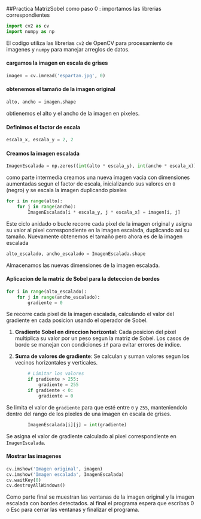 ##Practica MatrizSobel
 como paso 0 : importamos las librerias correspondientes 
```python
import cv2 as cv
import numpy as np
```
El codigo utiliza las librerias `cv2` de OpenCV para procesamiento de imagenes y `numpy` para manejar arreglos de datos.

#### cargamos la imagen en escala de grises
```python
imagen = cv.imread('espartan.jpg', 0)
```

#### obtenemos el  tamaño de la imagen original
```python
alto, ancho = imagen.shape
```
obtienemos el alto y el ancho de la imagen en pixeles.

#### Definimos el factor de escala
```python
escala_x, escala_y = 2, 2
```

#### Creamos la imagen escalada
```python
ImagenEscalada = np.zeros((int(alto * escala_y), int(ancho * escala_x)), dtype=np.uint8)
```

como parte intermedia creamos una nueva imagen vacia con dimensiones aumentadas segun el factor de escala, inicializando sus valores en `0` (negro) y se escala la imagen duplicando pixeles
```python
for i in range(alto):
    for j in range(ancho):
        ImagenEscalada[i * escala_y, j * escala_x] = imagen[i, j]
```
Este ciclo anidado o bucle recorre cada pixel de la imagen original y asigna su valor al pixel correspondiente en la imagen escalada, duplicando así su tamaño. Nuevamente  obtenemos el tamaño  pero ahora es de la imagen escalada
```python
alto_escalado, ancho_escalado = ImagenEscalada.shape
```


Almacenamos las nuevas dimensiones de la imagen escalada.

#### Aplicacion de la matriz de Sobel para la deteccion de bordes
```python
for i in range(alto_escalado):
    for j in range(ancho_escalado):
        gradiente = 0
```
Se recorre cada pixel de la imagen escalada, calculando el valor del gradiente en cada posicion usando el operador de Sobel.

1. **Gradiente Sobel en direccion horizontal**: Cada posicion del pixel multiplica su valor por un peso segun la matriz de Sobel. Los casos de borde se manejan con condiciones `if` para evitar errores de indice.
   
2. **Suma de valores de gradiente**: Se calculan y suman valores segun los vecinos horizontales y verticales.

```python
        # Limitar los valores
        if gradiente > 255:
            gradiente = 255
        if gradiente < 0:
            gradiente = 0
```
Se limita el valor de `gradiente` para que esté entre `0` y `255`, manteniendolo dentro del rango de los pixeles de una imagen en escala de grises.

```python
        ImagenEscalada[i][j] = int(gradiente)
```
Se asigna el valor de gradiente calculado al pixel correspondiente en `ImagenEscalada`.

#### Mostrar las imagenes
```python
cv.imshow('Imagen original', imagen)
cv.imshow('Imagen escalada', ImagenEscalada)
cv.waitKey(0)
cv.destroyAllWindows()
```
Como parte final se muestran las ventanas de la imagen original y la imagen escalada con bordes detectados. al final el programa espera que escribas 0 o Esc para cerrar las ventanas y finalizar el programa. 
